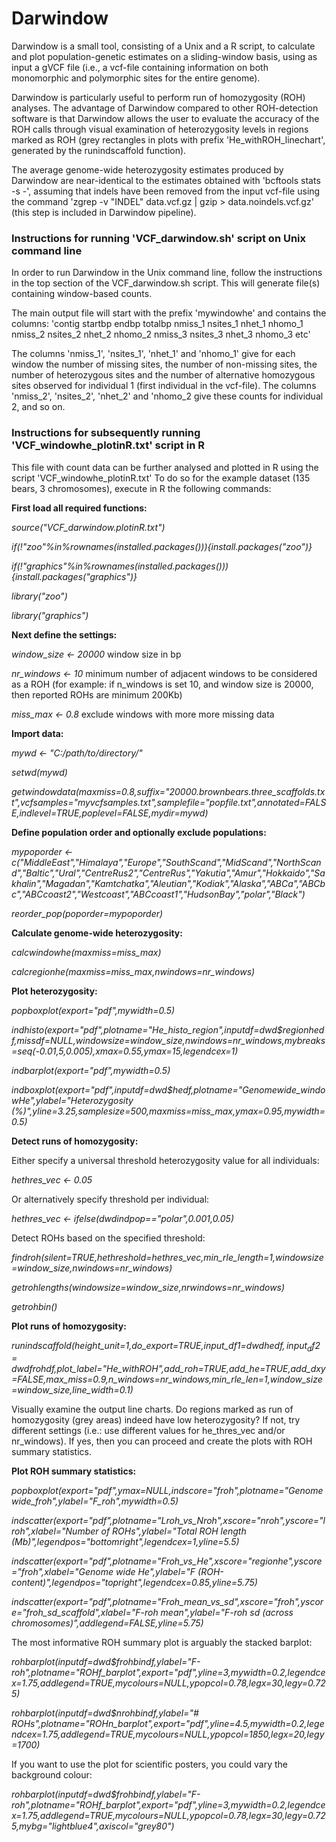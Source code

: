 # Darwindow

Darwindow is a small tool, consisting of a Unix and a R script, to calculate and plot population-genetic estimates on a sliding-window basis, using as input a gVCF file  (i.e., a vcf-file containing information on both monomorphic and polymorphic sites for the entire genome). 

Darwindow is particularly useful to perform run of homozygosity (ROH) analyses. The advantage of Darwindow compared to other ROH-detection software is that Darwindow allows the user to evaluate the accuracy of the ROH calls through visual examination of heterozygosity levels in regions marked as ROH (grey rectangles in plots with prefix 'He_withROH_linechart', generated by the runindscaffold function).

The average genome-wide heterozygosity estimates produced by Darwindow are near-identical to the estimates obtained with 'bcftools stats -s -', assuming that indels have been removed from the input vcf-file using the command 'zgrep -v "INDEL" data.vcf.gz | gzip > data.noindels.vcf.gz' (this step is included in Darwindow pipeline).



### Instructions for running 'VCF_darwindow.sh' script on Unix command line

In order to run Darwindow in the Unix command line, follow the instructions in the top section of the VCF_darwindow.sh script.
This will generate file(s) containing window-based counts. 

The main output file will start with the prefix 'mywindowhe' and contains the columns:
'contig startbp endbp totalbp nmiss_1 nsites_1 nhet_1 nhomo_1 nmiss_2 nsites_2 nhet_2 nhomo_2 nmiss_3 nsites_3 nhet_3 nhomo_3 etc'

The columns 'nmiss_1', 'nsites_1', 'nhet_1' and 'nhomo_1' give for each window the number of missing sites, the number of non-missing sites, the number of heterozygous sites and the number of alternative homozygous sites observed for individual 1 (first individual in the vcf-file). The columns 'nmiss_2', 'nsites_2', 'nhet_2' and 'nhomo_2 give these counts for individual 2, and so on. 


### Instructions for subsequently running 'VCF_windowhe_plotinR.txt' script in R

This file with count data can be further analysed and plotted in R using the script 'VCF_windowhe_plotinR.txt'
To do so for the example dataset (135 bears, 3 chromosomes), execute in R the following commands:

**First load all required functions:**

*source("VCF_darwindow.plotinR.txt")*

*if(!"zoo"%in%rownames(installed.packages())){install.packages("zoo")}*

*if(!"graphics"%in%rownames(installed.packages())){install.packages("graphics")}*

*library("zoo")*

*library("graphics")*

**Next define the settings:**

*window_size	<- 20000*		  window size in bp

*nr_windows	<- 10*			    minimum number of adjacent windows to be considered as a ROH (for example: if n_windows is set 10, and window size is 20000, then reported ROHs are minimum 200Kb)

*miss_max	  <- 0.8*         exclude windows with more more missing data 


**Import data:**

*mywd		<- "C:/path/to/directory/"*

*setwd(mywd)*

*getwindowdata(maxmiss=0.8,suffix="20000.brownbears.three_scaffolds.txt",vcfsamples="myvcfsamples.txt",samplefile="popfile.txt",annotated=FALSE,indlevel=TRUE,poplevel=FALSE,mydir=mywd)*

**Define population order and optionally exclude populations:**

*mypoporder	<- c("MiddleEast","Himalaya","Europe","SouthScand","MidScand","NorthScand","Baltic","Ural","CentreRus2","CentreRus","Yakutia","Amur","Hokkaido","Sakhalin","Magadan","Kamtchatka","Aleutian","Kodiak","Alaska","ABCa","ABCbc","ABCcoast2","Westcoast","ABCcoast1","HudsonBay","polar","Black")* 

*reorder_pop(poporder=mypoporder)*

**Calculate genome-wide heterozygosity:**

*calcwindowhe(maxmiss=miss_max)*

*calcregionhe(maxmiss=miss_max,nwindows=nr_windows)*

**Plot heterozygosity:**

*popboxplot(export="pdf",mywidth=0.5)*

*indhisto(export="pdf",plotname="He_histo_region",inputdf=dwd$regionhedf,missdf=NULL,windowsize=window_size,nwindows=nr_windows,mybreaks=seq(-0.01,5,0.005),xmax=0.55,ymax=15,legendcex=1)*

*indbarplot(export="pdf",mywidth=0.5)*

*indboxplot(export="pdf",inputdf=dwd$hedf,plotname="Genomewide_windowHe",ylabel="Heterozygosity (%)",yline=3.25,samplesize=500,maxmiss=miss_max,ymax=0.95,mywidth=0.5)*

**Detect runs of homozygosity:**

Either specify a universal threshold heterozygosity value for all individuals:

*hethres_vec	<- 0.05*	

Or alternatively specify threshold per individual:

*hethres_vec	<- ifelse(dwd$ind$pop=="polar",0.001,0.05)*

Detect ROHs based on the specified threshold:

*findroh(silent=TRUE,hethreshold=hethres_vec,min_rle_length=1,windowsize=window_size,nwindows=nr_windows)*

*getrohlengths(windowsize=window_size,nrwindows=nr_windows)*

*getrohbin()*

**Plot runs of homozygosity:**

*runindscaffold(height_unit=1,do_export=TRUE,input_df1=dwd$hedf,input_df2=dwd$frohdf,plot_label="He_withROH",add_roh=TRUE,add_he=TRUE,add_dxy=FALSE,max_miss=0.9,n_windows=nr_windows,min_rle_len=1,window_size=window_size,line_width=0.1)*

Visually examine the output line charts. Do regions marked as run of homozygosity (grey areas) indeed have low heterozygosity?
If not, try different settings (i.e.: use different values for he_thres_vec and/or nr_windows).
If yes, then you can proceed and create the plots with ROH summary statistics.

**Plot ROH summary statistics:**

*popboxplot(export="pdf",ymax=NULL,indscore="froh",plotname="Genomewide_froh",ylabel="F_roh",mywidth=0.5)*

*indscatter(export="pdf",plotname="Lroh_vs_Nroh",xscore="nroh",yscore="lroh",xlabel="Number of ROHs",ylabel="Total ROH length (Mb)",legendpos="bottomright",legendcex=1,yline=5.5)*

*indscatter(export="pdf",plotname="Froh_vs_He",xscore="regionhe",yscore="froh",xlabel="Genome wide He",ylabel="F (ROH-content)",legendpos="topright",legendcex=0.85,yline=5.75)*

*indscatter(export="pdf",plotname="Froh_mean_vs_sd",xscore="froh",yscore="froh_sd_scaffold",xlabel="F-roh mean",ylabel="F-roh sd (across chromosomes)",addlegend=FALSE,yline=5.75)*

The most informative ROH summary plot is arguably the stacked barplot:

*rohbarplot(inputdf=dwd$frohbindf,ylabel="F-roh",plotname="ROHf_barplot",export="pdf",yline=3,mywidth=0.2,legendcex=1.75,addlegend=TRUE,mycolours=NULL,ypopcol=0.78,legx=30,legy=0.725)*

*rohbarplot(inputdf=dwd$nrohbindf,ylabel="# ROHs",plotname="ROHn_barplot",export="pdf",yline=4.5,mywidth=0.2,legendcex=1.75,addlegend=TRUE,mycolours=NULL,ypopcol=1850,legx=20,legy=1700)*

If you want to use the plot for scientific posters, you could vary the background colour:

*rohbarplot(inputdf=dwd$frohbindf,ylabel="F-roh",plotname="ROHf_barplot",export="pdf",yline=3,mywidth=0.2,legendcex=1.75,addlegend=TRUE,mycolours=NULL,ypopcol=0.78,legx=30,legy=0.725,mybg="lightblue4",axiscol="grey80")*




